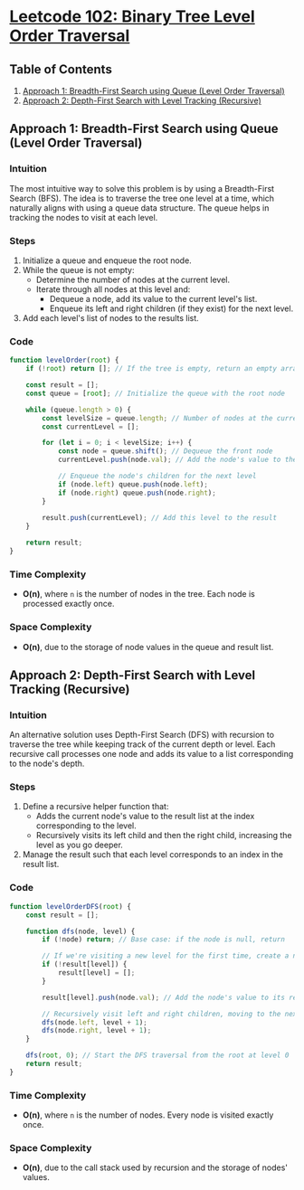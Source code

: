# [Leetcode 102: Binary Tree Level Order Traversal](https://leetcode.com/problems/binary-tree-level-order-traversal/)

## Table of Contents
1. [Approach 1: Breadth-First Search using Queue (Level Order Traversal)](#approach-1-breadth-first-search-using-queue-level-order-traversal)
2. [Approach 2: Depth-First Search with Level Tracking (Recursive)](#approach-2-depth-first-search-with-level-tracking-recursive)

## Approach 1: Breadth-First Search using Queue (Level Order Traversal)

### Intuition
The most intuitive way to solve this problem is by using a Breadth-First Search (BFS). The idea is to traverse the tree one level at a time, which naturally aligns with using a queue data structure. The queue helps in tracking the nodes to visit at each level.

### Steps
1. Initialize a queue and enqueue the root node.
2. While the queue is not empty:
   - Determine the number of nodes at the current level.
   - Iterate through all nodes at this level and:
     - Dequeue a node, add its value to the current level's list.
     - Enqueue its left and right children (if they exist) for the next level.
3. Add each level's list of nodes to the results list.

### Code
```javascript
function levelOrder(root) {
    if (!root) return []; // If the tree is empty, return an empty array

    const result = [];
    const queue = [root]; // Initialize the queue with the root node

    while (queue.length > 0) {
        const levelSize = queue.length; // Number of nodes at the current level
        const currentLevel = [];

        for (let i = 0; i < levelSize; i++) {
            const node = queue.shift(); // Dequeue the front node
            currentLevel.push(node.val); // Add the node's value to the current level

            // Enqueue the node's children for the next level
            if (node.left) queue.push(node.left);
            if (node.right) queue.push(node.right);
        }
        
        result.push(currentLevel); // Add this level to the result
    }

    return result;
}
```
### Time Complexity
- **O(n)**, where `n` is the number of nodes in the tree. Each node is processed exactly once.

### Space Complexity
- **O(n)**, due to the storage of node values in the queue and result list.

## Approach 2: Depth-First Search with Level Tracking (Recursive)

### Intuition
An alternative solution uses Depth-First Search (DFS) with recursion to traverse the tree while keeping track of the current depth or level. Each recursive call processes one node and adds its value to a list corresponding to the node's depth.

### Steps
1. Define a recursive helper function that:
   - Adds the current node's value to the result list at the index corresponding to the level.
   - Recursively visits its left child and then the right child, increasing the level as you go deeper.
2. Manage the result such that each level corresponds to an index in the result list.

### Code
```javascript
function levelOrderDFS(root) {
    const result = [];

    function dfs(node, level) {
        if (!node) return; // Base case: if the node is null, return

        // If we're visiting a new level for the first time, create a new array for it
        if (!result[level]) {
            result[level] = [];
        }

        result[level].push(node.val); // Add the node's value to its respective level

        // Recursively visit left and right children, moving to the next level
        dfs(node.left, level + 1);
        dfs(node.right, level + 1);
    }

    dfs(root, 0); // Start the DFS traversal from the root at level 0
    return result;
}
```
### Time Complexity
- **O(n)**, where `n` is the number of nodes. Every node is visited exactly once.

### Space Complexity
- **O(n)**, due to the call stack used by recursion and the storage of nodes' values.

